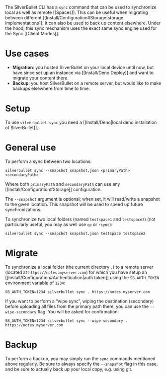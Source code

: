 The SilverBullet CLI has a `sync` command that can be used to synchronize local as well as remote [[Spaces]]. This can be useful when migrating between different [[Install/Configuration#Storage|storage implementations]]. It can also be used to back up content elsewhere. Under the hood, this sync mechanism uses the exact same sync engine used for the Sync [[Client Modes]].

# Use cases
* **Migration**: you hosted SilverBullet on your local device until now, but have since set up an instance via [[Install/Deno Deploy]] and want to migrate your content there.
* **Backup**: you host SilverBullet on a remote server, but would like to make backups elsewhere from time to time.

# Setup
To use `silverbullet sync` you need a [[Install/Deno|local deno installation of SilverBullet]].

# General use
To perform a sync between two locations:

```shell
silverbullet sync --snapshot snapshot.json <primaryPath> <secondaryPath>
```

Where both `primaryPath` and `secondaryPath` can use any [[Install/Configuration#Storage]] configuration.

The `--snapshot` argument is optional; when set, it will read/write a snapshot to the given location. This snapshot will be used to speed up future synchronizations.

To synchronize two local folders (named `testspace1` and `testspace2`) (not particularly useful, you may as well use `cp` or `rsync`):

```
silverbullet sync --snapshot snapshot.json testspace testspace2
```

# Migrate
To synchronize a local folder (the current directory `.`) to a remote server (located at `https://notes.myserver.com`) for which you have setup an [[Install/Configuration#Authentication|auth token]] using the `SB_AUTH_TOKEN` environment variable of `1234`:

```shell
SB_AUTH_TOKEN=1234 silverbullet sync . https://notes.myserver.com
```

If you want to perform a “wipe sync”, wiping the destination (secondary) before uploading all files from the primary path there, you can use the `--wipe-secondary` flag. You will be asked for confirmation:

```shell
SB_AUTH_TOKEN=1234 silverbullet sync --wipe-secondary . https://notes.myserver.com
```

# Backup
To perform a backup, you may simply run the `sync` commands mentioned above regularly. Be sure to always specify the `--snapshot` flag in this case, and be sure to actually back up your local copy, e.g. using git.
